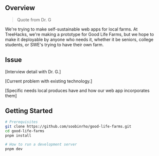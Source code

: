 ## Overview

> Quote from Dr. G

We're trying to make self-sustainable web apps for local farms.
At TreeHacks, we're making a prototype for Good Life Farms, but we hope to make it deployable by anyone who needs it, whether it be seniors, college students, or SWE's trying to have their own farm.

## Issue

[Interview detail with Dr. G.]

[Current problem with existing technology.]

[Specific needs local produces have and how our web app incorporates them]

## Getting Started

```bash
# Prerequisites
git clone https://github.com/soobinrho/good-life-farms.git
cd good-life-farms
pnpm install

# How to run a development server
pnpm dev
```
